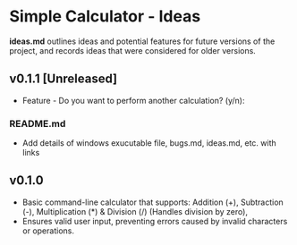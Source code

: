 # Simple Calculator - Ideas

**ideas.md** outlines ideas and potential features for future versions of the project, and records ideas that were considered for older versions.

## v0.1.1 [Unreleased]
- Feature - Do you want to perform another calculation? (y/n):  

### README.md
- Add details of windows exucutable file, bugs.md, ideas.md, etc. with links

## v0.1.0
- Basic command-line calculator that supports: Addition (+), Subtraction (-), Multiplication (*) & Division (/) (Handles division by zero),
- Ensures valid user input, preventing errors caused by invalid characters or operations.